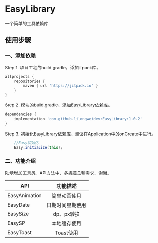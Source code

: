 # EasyLibrary

一个简单的工具依赖库

## 使用步骤

### 一、添加依赖

Step 1. 项目工程的build.gradle，添加jitpack库。

```groovy
allprojects {
	repositories {
		maven { url 'https://jitpack.io' }
	}
}
```
  
Step 2. 模块的build.gradle，添加EasyLibrary依赖库。

```groovy
dependencies {
	implementation 'com.github.lilongweidev:EasyLibrary:1.0.2'
}
```

Step 3. 初始化EasyLibrary依赖库，建议在Application中的onCreate中进行。

```java
    //Easy初始化
    Easy.initialize(this);
```

### 二、功能介绍

陆续增加工具类、API方法中，多提意见和需求，谢谢。


 API      | 功能描述     
 -------- | :-----------:  
 EasyAnimation     | 简单动画使用
 EasyDate     | 日期时间星期使用
 EasySize     | dp、px转换
 EasySP     | 本地缓存使用
 EasyToast  | Toast使用  
     


